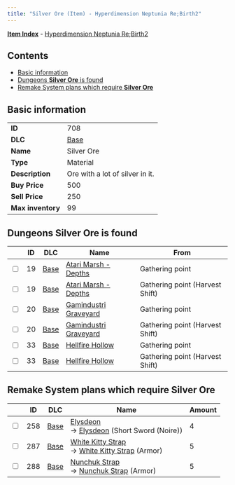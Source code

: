 ```yaml
---
title: "Silver Ore (Item) - Hyperdimension Neptunia Re;Birth2"
---
```


[**Item Index**](/neptunia/rb2/item/index.html) - [Hyperdimension Neptunia Re;Birth2](/neptunia/rb2)

## Contents

- [Basic information](#basic-information)
- [Dungeons **Silver Ore** is found](#dungeons-silver-ore-is-found)
- [Remake System plans which require **Silver Ore**](#remake-system-plans-which-require-silver-ore)

## Basic information

|   |   |
| -- | -- |
| **ID** | 708 |
| **DLC** | [Base](/neptunia/rb2/dlc/0-base.html) |
| **Name** | Silver Ore |
| **Type** | Material |
| **Description** | Ore with a lot of silver in it. |
| **Buy Price** | 500 |
| **Sell Price** | 250 |
| **Max inventory** | 99 |

## Dungeons **Silver Ore** is found

|    | ID | DLC | Name | From |
| -- | -- | --- | ---- | ---- |
| <input type="checkbox" id="rb2-dungeon-0-19" class="trackbox" /> | 19 | [Base](/neptunia/rb2/dlc/0-base.html) | [Atari Marsh - Depths](/neptunia/rb2/dungeon/0-19-atari-marsh-depths.html) | Gathering point |
| <input type="checkbox" id="rb2-dungeon-0-19" class="trackbox" /> | 19 | [Base](/neptunia/rb2/dlc/0-base.html) | [Atari Marsh - Depths](/neptunia/rb2/dungeon/0-19-atari-marsh-depths.html) | Gathering point (Harvest Shift) |
| <input type="checkbox" id="rb2-dungeon-0-20" class="trackbox" /> | 20 | [Base](/neptunia/rb2/dlc/0-base.html) | [Gamindustri Graveyard](/neptunia/rb2/dungeon/0-20-gamindustri-graveyard.html) | Gathering point |
| <input type="checkbox" id="rb2-dungeon-0-20" class="trackbox" /> | 20 | [Base](/neptunia/rb2/dlc/0-base.html) | [Gamindustri Graveyard](/neptunia/rb2/dungeon/0-20-gamindustri-graveyard.html) | Gathering point (Harvest Shift) |
| <input type="checkbox" id="rb2-dungeon-0-33" class="trackbox" /> | 33 | [Base](/neptunia/rb2/dlc/0-base.html) | [Hellfire Hollow](/neptunia/rb2/dungeon/0-33-hellfire-hollow.html) | Gathering point |
| <input type="checkbox" id="rb2-dungeon-0-33" class="trackbox" /> | 33 | [Base](/neptunia/rb2/dlc/0-base.html) | [Hellfire Hollow](/neptunia/rb2/dungeon/0-33-hellfire-hollow.html) | Gathering point (Harvest Shift) |

## Remake System plans which require **Silver Ore**

|    | ID | DLC | Name | Amount |
| -- | -- | --- | ---- | ------ |
| <input type="checkbox" id="rb2-remake-0-258" class="trackbox" /> | 258 | [Base](/neptunia/rb2/dlc/0-base.html) | [Elysdeon](/neptunia/rb2/remake/0-258-elysdeon.html)<br />→ [Elysdeon](/neptunia/rb2/item/0-1202-elysdeon.html) (Short Sword (Noire)) | 4 |
| <input type="checkbox" id="rb2-remake-0-287" class="trackbox" /> | 287 | [Base](/neptunia/rb2/dlc/0-base.html) | [White Kitty Strap](/neptunia/rb2/remake/0-287-white-kitty-strap.html)<br />→ [White Kitty Strap](/neptunia/rb2/item/0-1651-white-kitty-strap.html) (Armor) | 5 |
| <input type="checkbox" id="rb2-remake-0-288" class="trackbox" /> | 288 | [Base](/neptunia/rb2/dlc/0-base.html) | [Nunchuk Strap](/neptunia/rb2/remake/0-288-nunchuk-strap.html)<br />→ [Nunchuk Strap](/neptunia/rb2/item/0-1653-nunchuk-strap.html) (Armor) | 5 |